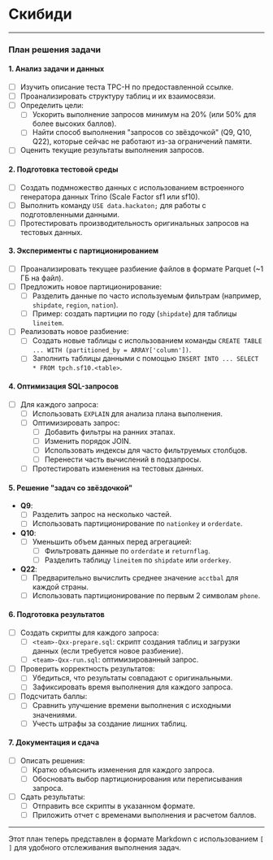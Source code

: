 # Скибиди

---

### **План решения задачи**

#### **1. Анализ задачи и данных**

- [ ] Изучить описание теста TPC-H по предоставленной ссылке.
- [ ] Проанализировать структуру таблиц и их взаимосвязи.
- [ ] Определить цели:
  - [ ] Ускорить выполнение запросов минимум на 20% (или 50% для более высоких баллов).
  - [ ] Найти способ выполнения "запросов со звёздочкой" (Q9, Q10, Q22), которые сейчас не работают из-за ограничений памяти.
- [ ] Оценить текущие результаты выполнения запросов.

#### **2. Подготовка тестовой среды**

- [ ] Создать подмножество данных с использованием встроенного генератора данных Trino (Scale Factor sf1 или sf10).
- [ ] Выполнить команду `USE data.hackaton;` для работы с подготовленными данными.
- [ ] Протестировать производительность оригинальных запросов на тестовых данных.

#### **3. Эксперименты с партиционированием**

- [ ] Проанализировать текущее разбиение файлов в формате Parquet (~1 ГБ на файл).
- [ ] Предложить новое партиционирование:
  - [ ] Разделить данные по часто используемым фильтрам (например, `shipdate`, `region`, `nation`).
  - [ ] Пример: создать партиции по году (`shipdate`) для таблицы `lineitem`.
- [ ] Реализовать новое разбиение:
  - [ ] Создать новые таблицы с использованием команды `CREATE TABLE ... WITH (partitioned_by = ARRAY['column'])`.
  - [ ] Заполнить таблицы данными с помощью `INSERT INTO ... SELECT * FROM tpch.sf10.<table>`.

#### **4. Оптимизация SQL-запросов**

- [ ] Для каждого запроса:
  - [ ] Использовать `EXPLAIN` для анализа плана выполнения.
  - [ ] Оптимизировать запрос:
    - [ ] Добавить фильтры на ранних этапах.
    - [ ] Изменить порядок JOIN.
    - [ ] Использовать индексы для часто фильтруемых столбцов.
    - [ ] Перенести часть вычислений в подзапросы.
  - [ ] Протестировать изменения на тестовых данных.

#### **5. Решение "задач со звёздочкой"**

- **Q9**:
  - [ ] Разделить запрос на несколько частей.
  - [ ] Использовать партиционирование по `nationkey` и `orderdate`.
- **Q10**:
  - [ ] Уменьшить объем данных перед агрегацией:
    - [ ] Фильтровать данные по `orderdate` и `returnflag`.
    - [ ] Разделить таблицу `lineitem` по `shipdate` или `orderkey`.
- **Q22**:
  - [ ] Предварительно вычислить среднее значение `acctbal` для каждой страны.
  - [ ] Использовать партиционирование по первым 2 символам `phone`.

#### **6. Подготовка результатов**

- [ ] Создать скрипты для каждого запроса:
  - [ ] `<team>-Qxx-prepare.sql`: скрипт создания таблиц и загрузки данных (если требуется новое разбиение).
  - [ ] `<team>-Qxx-run.sql`: оптимизированный запрос.
- [ ] Проверить корректность результатов:
  - [ ] Убедиться, что результаты совпадают с оригинальными.
  - [ ] Зафиксировать время выполнения для каждого запроса.
- [ ] Подсчитать баллы:
  - [ ] Сравнить улучшение времени выполнения с исходными значениями.
  - [ ] Учесть штрафы за создание лишних таблиц.

#### **7. Документация и сдача**

- [ ] Описать решения:
  - [ ] Кратко объяснить изменения для каждого запроса.
  - [ ] Обосновать выбор партиционирования или переписывания запроса.
- [ ] Сдать результаты:
  - [ ] Отправить все скрипты в указанном формате.
  - [ ] Приложить отчет с временами выполнения и расчетом баллов.

---

Этот план теперь представлен в формате Markdown с использованием `[ ]` для удобного отслеживания выполнения задач.
